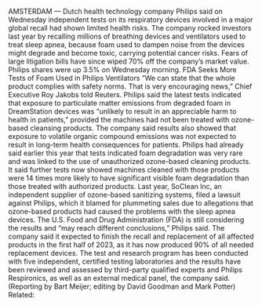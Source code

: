 AMSTERDAM — Dutch health technology company Philips said on Wednesday independent tests on its respiratory devices involved in a major global recall had shown limited health risks.
The company rocked investors last year by recalling millions of breathing devices and ventilators used to treat sleep apnea, because foam used to dampen noise from the devices might degrade and become toxic, carrying potential cancer risks.
Fears of large litigation bills have since wiped 70% off the company’s market value. Philips shares were up 3.5% on Wednesday morning.
FDA Seeks More Tests of Foam Used in Philips Ventilators
“We can state that the whole product complies with safety norms. That is very encouraging news,” Chief Executive Roy Jakobs told Reuters.
Philips said the latest tests indicated that exposure to particulate matter emissions from degraded foam in DreamStation devices was “unlikely to result in an appreciable harm to health in patients,” provided the machines had not been treated with ozone-based cleansing products.
The company said results also showed that exposure to volatile organic compound emissions was not expected to result in long-term health consequences for patients.
Philips had already said earlier this year that tests indicated foam degradation was very rare and was linked to the use of unauthorized ozone-based cleaning products.
It said further tests now showed machines cleaned with those products were 14 times more likely to have significant visible foam degradation than those treated with authorized products.
Last year, SoClean Inc, an independent supplier of ozone-based sanitizing systems, filed a lawsuit against Philips, which it blamed for plummeting sales due to allegations that ozone-based products had caused the problems with the sleep apnea devices.
The U.S. Food and Drug Administration (FDA) is still considering the results and “may reach different conclusions,” Philips said.
The company said it expected to finish the recall and replacement of all affected products in the first half of 2023, as it has now produced 90% of all needed replacement devices.
The test and research program has been conducted with five independent, certified testing laboratories and the results have been reviewed and assessed by third-party qualified experts and Philips Respironics, as well as an external medical panel, the company said.
(Reporting by Bart Meijer; editing by David Goodman and Mark Potter)
Related: